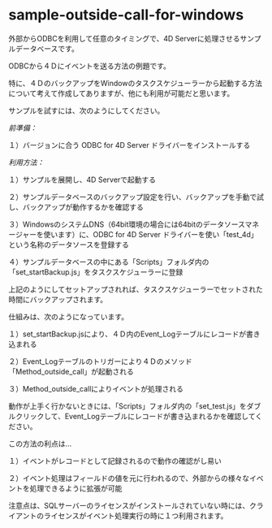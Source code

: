 # sample-outside-call-for-windows
外部からODBCを利用して任意のタイミングで、4D Serverに処理させるサンプルデータベースです。

ODBCから４Ｄにイベントを送る方法の例題です。

特に、４ＤのバックアップをWindowのタスクスケジューラーから起動する方法について考えて作成してありますが、他にも利用が可能だと思います。

サンプルを試すには、次のようにしてください。

*前準備：*

１）バージョンに合う ODBC for 4D Server ドライバーをインストールする

*利用方法：*

１）サンプルを展開し、4D Serverで起動する

２）サンプルデータベースのバックアップ設定を行い、バックアップを手動で試し、バックアップが動作するかを確認する

３）WindowsのシステムDNS（64bit環境の場合には64bitのデータソースマネージャーを使います）に、ODBC for 4D Server ドライバーを使い「test_4d」という名称のデータソースを登録する

４）サンプルデータベースの中にある「Scripts」フォルダ内の「set_startBackup.js」をタスクスケジューラーに登録

上記のようにしてセットアップされれば、タスクスケジューラーでセットされた時間にバックアップされます。

仕組みは、次のようになっています。

１）set_startBackup.jsにより、４Ｄ内のEvent_Logテーブルにレコードが書き込まれる

２）Event_Logテーブルのトリガーにより４Ｄのメソッド「Method_outside_call」が起動される

３）Method_outside_callによりイベントが処理される

動作が上手く行かないときには、「Scripts」フォルダ内の「set_test.js」をダブルクリックして、Event_Logテーブルにレコードが書き込まれるかを確認してください。

この方法の利点は…

１）イベントがレコードとして記録されるので動作の確認がし易い

２）イベント処理はフィールドの値を元に行われるので、外部からの様々なイベントを処理できるように拡張が可能

注意点は、SQLサーバーのライセンスがインストールされていない時には、クライアントのライセンスがイベント処理実行の時に１つ利用されます。

